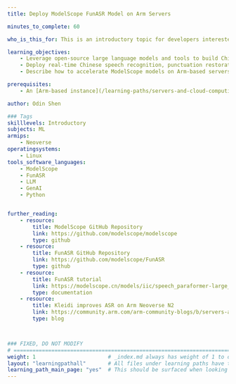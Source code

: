 ```yaml
---
title: Deploy ModelScope FunASR Model on Arm Servers

minutes_to_complete: 60

who_is_this_for: This is an introductory topic for developers interested in learning how to deploy the ModelScope FunASR Chinese Automatic Speech Recognition (ASR) model on Arm-based servers.

learning_objectives:
    - Leverage open-source large language models and tools to build Chinese ASR applications.
    - Deploy real-time Chinese speech recognition, punctuation restoration, and sentiment analysis using FunASR.
    - Describe how to accelerate ModelScope models on Arm-based servers for enhanced performance and efficiency.

prerequisites:
    - An [Arm-based instance](/learning-paths/servers-and-cloud-computing/csp/) from a cloud service provider, or a local Arm Linux computer with at least 8 CPUs and 16GB of RAM.

author: Odin Shen

### Tags
skilllevels: Introductory
subjects: ML
armips:
    - Neoverse
operatingsystems:
    - Linux
tools_software_languages:
    - ModelScope
    - FunASR
    - LLM
    - GenAI
    - Python


further_reading:
    - resource:
        title: ModelScope GitHub Repository
        link: https://github.com/modelscope/modelscope
        type: github
    - resource:
        title: FunASR GitHub Repository
        link: https://github.com/modelscope/FunASR
        type: github
    - resource:
        title: FunASR tutorial
        link: https://modelscope.cn/models/iic/speech_paraformer-large_asr_nat-zh-cn-16k-common-vocab8404-pytorch
        type: documentation
    - resource:
        title: Kleidi improves ASR on Arm Neoverse N2
        link: https://community.arm.com/arm-community-blogs/b/servers-and-cloud-computing-blog/posts/neoverse-n2-delivers-leading-price-performance-on-asr
        type: blog



### FIXED, DO NOT MODIFY
# ================================================================================
weight: 1                       # _index.md always has weight of 1 to order correctly
layout: "learningpathall"       # All files under learning paths have this same wrapper
learning_path_main_page: "yes"  # This should be surfaced when looking for related content. Only set for _index.md of learning path content.
---
```

